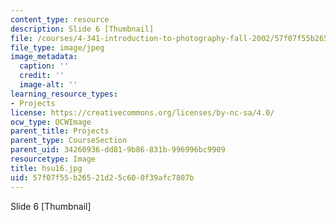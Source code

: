 ```yaml
---
content_type: resource
description: Slide 6 [Thumbnail]
file: /courses/4-341-introduction-to-photography-fall-2002/57f07f55b26521d25c600f39afc7807b_hsu16.jpg
file_type: image/jpeg
image_metadata:
  caption: ''
  credit: ''
  image-alt: ''
learning_resource_types:
- Projects
license: https://creativecommons.org/licenses/by-nc-sa/4.0/
ocw_type: OCWImage
parent_title: Projects
parent_type: CourseSection
parent_uid: 34260936-dd81-9b86-831b-996996bc9909
resourcetype: Image
title: hsu16.jpg
uid: 57f07f55-b265-21d2-5c60-0f39afc7807b
---
```

Slide 6 [Thumbnail]